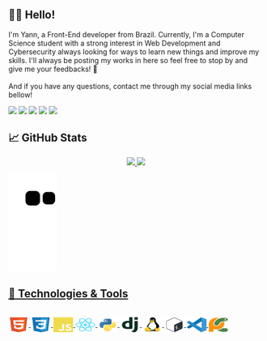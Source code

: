 ## ✌🏻 Hello!

I'm Yann, a Front-End developer from Brazil. Currently, I'm a Computer Science student with a strong interest in Web Development and Cybersecurity always looking for ways to learn new things and improve my skills. I'll always be posting my works in here so feel free to stop by and give me your feedbacks! 🤍</br></br>
And if you have any questions, contact me through my social media links bellow!

<div>
  <a href="https://www.ynncstslv.com/" target="_blank"><img height="27" src="https://img.shields.io/badge/website-000000?style=for-the-badge&logo=About.me&logoColor=white"></a>
  <a href="https://www.instagram.com/ynncstslv" target="_blank"><img height="25" src="https://img.shields.io/badge/Instagram-%23E4405F.svg?style=for-the-badge&logo=Instagram&logoColor=white"></a>
  <a href="https://www.twitter.com/ynncstslv" target="_blank"><img height="25" src="https://img.shields.io/badge/Twitter-1DA1F2?style=for-the-badge&logo=twitter&logoColor=white"></a>
  <a href="https://www.linkedin.com/in/ynncstslv" target="_blank"><img height="25" src="https://img.shields.io/badge/linkedin-%230077B5.svg?style=for-the-badge&logo=linkedin&logoColor=white"></a>
  <a href="https://www.codepen.io/ynncstslv" target="_blank"><img height="27" src="https://img.shields.io/badge/Codepen-000000?style=for-the-badge&logo=codepen&logoColor=white"></a>
</div>

## 📈 GitHub Stats

<div align="center">
  <a href="https://github.com/ynncstslv">
  <img height="180em" src="https://github-readme-stats.vercel.app/api?username=ynncstslv&show_icons=true&theme=dracula&include_all_commits=true&count_private=true"/>
  <img height="180em" src="https://github-readme-stats.vercel.app/api/top-langs/?username=ynncstslv&layout=compact&langs_count=7&theme=dracula"/>
</div>

![Snake animation](https://github.com/rafaballerini/rafaballerini/blob/output/github-contribution-grid-snake.svg)
  
## 🔧 Technologies & Tools

<div style="display: inline_block"><br>
  <img align="center" alt="Yann-HTML" height="30" width="40" src="https://raw.githubusercontent.com/devicons/devicon/master/icons/html5/html5-original.svg">
  <img align="center" alt="Yann-CSS" height="30" width="40" src="https://raw.githubusercontent.com/devicons/devicon/master/icons/css3/css3-original.svg">
  <img align="center" alt="Yann-Js" height="30" width="40" src="https://raw.githubusercontent.com/devicons/devicon/master/icons/javascript/javascript-plain.svg">
  <img align="center" alt="Yann-React" height="30" width="40" src="https://raw.githubusercontent.com/devicons/devicon/master/icons/react/react-original.svg">
  <img align="center" alt="Yann-Python" height="30" width="40" src="https://raw.githubusercontent.com/devicons/devicon/master/icons/python/python-original.svg">
  <img align="center" alt="Yann-Django" height="30" width="40" src="https://raw.githubusercontent.com/devicons/devicon/master/icons/django/django-plain.svg">
  <img align="center" alt="Yann-Linux" height="30" width="40" src="https://raw.githubusercontent.com/devicons/devicon/master/icons/linux/linux-original.svg">
  <img align="center" alt="Yann-Bash" height="30" width="40" src="https://raw.githubusercontent.com/devicons/devicon/master/icons/bash/bash-original.svg">
  <img align="center" alt="Yann-VS" height="30" width="40" src="https://raw.githubusercontent.com/devicons/devicon/master/icons/vscode/vscode-original.svg">
  <img align="center" alt="Yann-PyCharm" height="30" width="40" src="https://raw.githubusercontent.com/devicons/devicon/master/icons/pycharm/pycharm-original.svg">
</div>




























<!--i'm a computer science student with a strong interest for front-end development and cybersecurity.</br>
a really curious person, passionate about what i do and always trying to learn new things and improve my skills.

- 🧛‍♂️: he / him

```js
import frontEndDeveloper from ynncstslv;

class aboutMe extends frontEndDeveloper {
  name = 'yann costa e silva';
  pronouns = 'he / him';
  trabalho = 'Onde trabalha';
  local = 'Local';
}

class Skills extends Desenvolvedor {
  linguagens  = ['Suas linguagens'];
  bibliotecas  = ['Suas bibliotecas'];
  frameworks = ['Seus frameworks'];
}
```

<div align="center">
  <a href="https://github.com/ynncstslv">
  <img height="180em" src="https://github-readme-stats.vercel.app/api?username=ynncstslv&show_icons=true&theme=dracula&include_all_commits=true&count_private=true"/>
  <img height="180em" src="https://github-readme-stats.vercel.app/api/top-langs/?username=ynncstslv&layout=compact&langs_count=7&theme=dracula"/>
</div>
<div style="display: inline_block"><br>
  <img align="center" alt="Yann-HTML" height="30" width="40" src="https://raw.githubusercontent.com/devicons/devicon/master/icons/html5/html5-original.svg">
  <img align="center" alt="Yann-CSS" height="30" width="40" src="https://raw.githubusercontent.com/devicons/devicon/master/icons/css3/css3-original.svg">
  <img align="center" alt="Yann-Js" height="30" width="40" src="https://raw.githubusercontent.com/devicons/devicon/master/icons/javascript/javascript-plain.svg">
  <img align="center" alt="Yann-React" height="30" width="40" src="https://raw.githubusercontent.com/devicons/devicon/master/icons/react/react-original.svg">
  <img align="center" alt="Yann-Python" height="30" width="40" src="https://raw.githubusercontent.com/devicons/devicon/master/icons/python/python-original.svg">
  <img align="center" alt="Yann-Django" height="30" width="40" src="https://raw.githubusercontent.com/devicons/devicon/master/icons/django/django-plain.svg">
  <!--<img align="right" alt="Yann-Logo" height="150" style="border-radius:50px;" src="https://avatars.githubusercontent.com/u/96854507?v=4">
</div>-->

<!--
  
  ##
 
<div> 
  <a href="https://www.ynncstslv.com/" target="_blank"><img src="https://img.shields.io/badge/website-000000?style=for-the-badge&logo=About.me&logoColor=white" target="_blank"></a>
  <a href="https://www.instagram.com/ynncstslv" target="_blank"><img src="https://img.shields.io/badge/Instagram-E4405F?style=for-the-badge&logo=instagram&logoColor=white" target="_blank"></a>
 	<a href="https://www.twitter.com/ynncstslv" target="_blank"><img src="https://img.shields.io/badge/Twitter-1DA1F2?style=for-the-badge&logo=twitter&logoColor=white" target="_blank"></a> 
  <a href="https://www.linkedin.com/in/ynncstslv" target="_blank"><img src="https://img.shields.io/badge/LinkedIn-0077B5?style=for-the-badge&logo=linkedin&logoColor=white" target="_blank"></a>
  <a href="https://codepen.io/ynncstslv" target="_blank"><img src="https://img.shields.io/badge/Codepen-000000?style=for-the-badge&logo=codepen&logoColor=white" target="_blank"></a>
 
  ![Snake animation](https://github.com/rafaballerini/rafaballerini/blob/output/github-contribution-grid-snake.svg)
 
</div>


<!--
**ynncstslv/ynncstslv** is a ✨ _special_ ✨ repository because its `README.md` (this file) appears on your GitHub profile.

Here are some ideas to get you started:

- 🔭 I’m currently working on ...
- 🌱 I’m currently learning ...
- 👯 I’m looking to collaborate on ...
- 🤔 I’m looking for help with ...
- 💬 Ask me about ...
- 📫 How to reach me: ...
- 😄 Pronouns: ...
- ⚡ Fun fact: ...
-->
